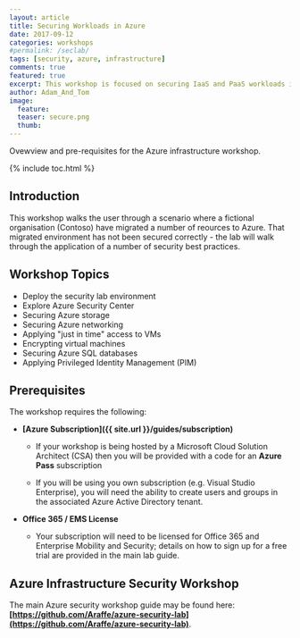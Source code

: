 ```yaml
---
layout: article
title: Securing Workloads in Azure
date: 2017-09-12
categories: workshops
#permalink: /seclab/
tags: [security, azure, infrastructure]
comments: true
featured: true
excerpt: This workshop is focused on securing IaaS and PaaS workloads in Azure.     
author: Adam_And_Tom
image:
  feature: 
  teaser: secure.png
  thumb: 
---
```

Ovewview and pre-requisites for the Azure infrastructure workshop.

{% include toc.html %}

## Introduction

This workshop walks the user through a scenario where a fictional organisation (Contoso) have migrated a number of reources to Azure. That migrated environment has not been secured correctly - the lab will walk through the application of a number of security best practices.    

## Workshop Topics
* Deploy the security lab environment 
* Explore Azure Security Center
* Securing Azure storage
* Securing Azure networking
* Applying "just in time" access to VMs
* Encrypting virtual machines
* Securing Azure SQL databases
* Applying Privileged Identity Management (PIM)

## Prerequisites
The workshop requires the following:
* **[Azure Subscription]({{ site.url }}/guides/subscription)**
  * If your workshop is being hosted by a Microsoft Cloud Solution Architect (CSA) then you will be provided with a code for an **Azure Pass** subscription

  * If you will be using you own subscription (e.g. Visual Studio Enterprise), you will need the ability to create users and groups in the associated Azure Active Directory tenant.

* **Office 365 / EMS License**
  * Your subscription will need to be licensed for Office 365 and Enterprise Mobility and Security; details on how to sign up for a free trial are provided in the main lab guide.


## Azure Infrastructure Security Workshop 

The main Azure security workshop guide may be found here:
**[https://github.com/Araffe/azure-security-lab](https://github.com/Araffe/azure-security-lab)**.